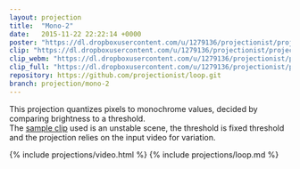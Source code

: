 ```yaml
---
layout: projection
title:  "Mono-2"
date:   2015-11-22 22:22:14 +0000
poster: "https://dl.dropboxusercontent.com/u/1279136/projectionist/projections/mono-2/poster600.png"
clip: "https://dl.dropboxusercontent.com/u/1279136/projectionist/projections/mono-2/clip600.mp4"
clip_webm: "https://dl.dropboxusercontent.com/u/1279136/projectionist/projections/mono-2/clip600.webm"
clip_full: "https://dl.dropboxusercontent.com/u/1279136/projectionist/projections/mono-2/original.mov"
repository: https://github.com/projectionist/loop.git
branch: projection/mono-2
---
```


This projection quantizes pixels to monochrome values, decided by comparing brightness to a threshold.  
The [sample clip](https://dl.dropboxusercontent.com/u/1279136/projectionist/projections/mono-2/IMG_3290.m4v) used is an unstable scene, the threshold is fixed threshold and the projection relies on the input video for variation.

{% include projections/video.html %}
{% include projections/loop.md %}
